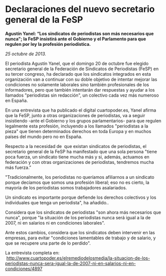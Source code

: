 # Declaraciones del nuevo secretario general de la FeSP 

**Agustín Yanel: “Los sindicatos de periodistas son más necesarios que nunca"; la FeSP insistirá ante el Gobierno y el Parlamento para que regulen por ley la profesión periodística.**

*25 octubre de 2013.*

El periodista Agustín Yanel, que el domingo 20 de octubre fue elegido secretario general de la Federación de Sindicatos de Periodistas (FeSP) en su tercer congreso, ha declarado que los sindicatos integrados en esta organización van a continuar con su doble objetivo de intentar mejorar las condiciones no solamente laborales sino también profesionales de los informadores, pero que también intentarán dar respuestas y ayudar a los llamados "periodistas sin redacción", un colectivo cada vez más numeroso en España.

En una entrevista que ha publicado el digital cuartopoder.es, Yanel afirma que la FeSP, junto a otras organizaciones de periodistas, va a seguir insistiendo -ante el Gobierno y los grupos parlamentarios- para que regulen legalmente esta profesión, incluyendo a los llamados "periodistas a la pieza" que tienen determinados derechos en toda Europa y en muchos países del mundo pero no en España.

Respecto a la necesidad de  que existan sindicatos de periodistas, el secretario general de la FeSP ha manifestado que una sola persona "tiene poca fuerza, un sindicato tiene mucha más y si, además, actuamos en federación y con otras organizaciones de periodistas, tendremos mucha más fuerza.”

"Tradicionalmente, los periodistas no queríamos afiliarnos a un sindicato porque decíamos que somos una profesión liberal; eso no es cierto, la mayoría de los periodistas somos trabajadores asalariados.

Un sindicato es importante porque defiende los derechos colectivos y los individuales que tenga un periodista", ha añadido..

Considera que los sindicatos de periodistas "son ahora más necesarios que nunca", porque "la situación de los periodistas nunca será igual a la de 2007, ni en salarios ni en condiciones laborales".

Ante estos cambios, considera que los sindicatos deben intervenir en las empresas, para evitar "condiciones lamentables de trabajo y de salario, y que se recupere una parte de lo perdido".

La entrevista completa en:  http://www.cuartopoder.es/elremediodelosmedia/la-situacion-de-los-periodistas-nunca-sera-igual-la-de-2007-ni-en-salarios-ni-en-condiciones/4897
